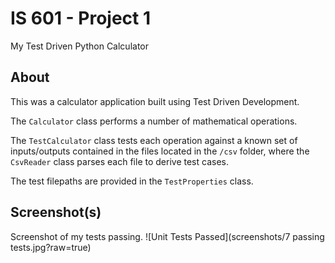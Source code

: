 # IS 601 - Project 1
My Test Driven Python Calculator

## About
This was a calculator application built using Test Driven Development.

The `Calculator` class performs a number of mathematical operations.

The `TestCalculator` class tests each operation against a known set of inputs/outputs contained in the files located 
in the `/csv` folder, where the `CsvReader` class parses each file to derive test cases.

The test filepaths are provided in the `TestProperties` class.


## Screenshot(s)
Screenshot of my tests passing.
![Unit Tests Passed](screenshots/7 passing tests.jpg?raw=true)
